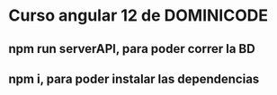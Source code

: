 # Curso angular 12 de DOMINICODE

## npm run serverAPI, para poder correr la BD

## npm i, para poder instalar las dependencias
